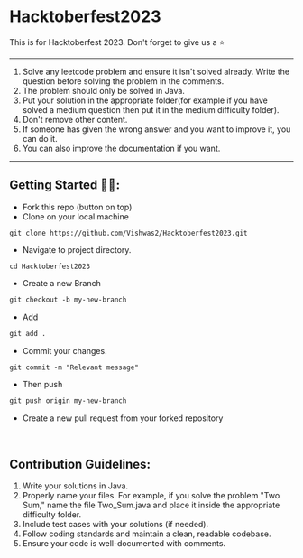 # Hacktoberfest2023
This is for Hacktoberfest 2023. Don't forget to give us a ⭐
***
1. Solve any leetcode problem and ensure it isn't solved already. Write the question before solving the problem in the comments.
2. The problem should only be solved in Java.
3. Put your solution in the appropriate folder(for example if you have solved a medium question then put it in the medium difficulty folder).
4. Don't remove other content.
5. If someone has given the wrong answer and you want to improve it, you can do it.
6. You can also improve the documentation if you want.
***
## Getting Started 🤩🤗:

- Fork this repo (button on top)
- Clone on your local machine

```terminal
git clone https://github.com/Vishwas2/Hacktoberfest2023.git
```
- Navigate to project directory.
```terminal
cd Hacktoberfest2023
```

- Create a new Branch

```markdown
git checkout -b my-new-branch
```
- Add
```markdown
git add .
```
- Commit your changes.

```markdown
git commit -m "Relevant message"
```
- Then push 
```markdown
git push origin my-new-branch
```


- Create a new pull request from your forked repository

<br>

## Contribution Guidelines:
1. Write your solutions in Java.
2. Properly name your files. For example, if you solve the problem "Two Sum," name the file Two_Sum.java and place it inside the appropriate difficulty folder.
3. Include test cases with your solutions (if needed).
4. Follow coding standards and maintain a clean, readable codebase.
5. Ensure your code is well-documented with comments.

